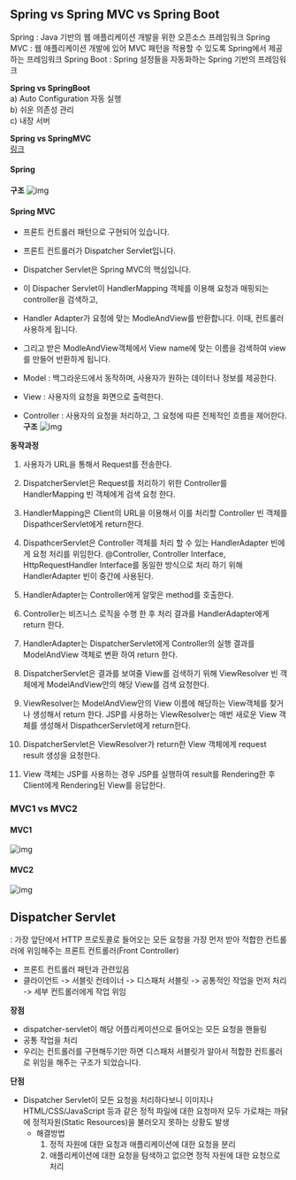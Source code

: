## Spring vs Spring MVC vs Spring Boot

Spring : Java 기반의 웹 애플리케이션 개발을 위한 오픈소스 프레임워크
Spring MVC : 웹 애플리케이션 개발에 있어 MVC 패턴을 적용할 수 있도록 Spring에서 제공하는 프레임워크
Spring Boot : Spring 설정들을 자동화하는 Spring 기반의 프레임워크

**Spring vs SpringBoot**  
a) Auto Configuration 자동 실행  
b) 쉬운 의존성 관리  
c) 내장 서버  

**Spring vs SpringMVC**  
[링크](https://velog.io/@hellonayeon/springmvc-vs-springboot)

#### Spring

**구조**
![img](https://t1.daumcdn.net/cfile/tistory/996CA6455B90B6CC4E)

#### Spring MVC

- 프론트 컨트롤러 패턴으로 구현되어 있습니다.
- 프론트 컨트롤러가 Dispatcher Servlet입니다.
- Dispatcher Servlet은 Spring MVC의 핵심입니다.
- 이 Dispacher Servlet이 HandlerMapping 객체를 이용해 요청과 매핑되는 controller을 검색하고,
- Handler Adapter가 요청에 맞는 ModleAndView를 반환합니다. 이때, 컨트롤러 사용하게 됩니다.
- 그리고 받은 ModleAndView객체에서 View name에 맞는 이름을 검색하여 view를 만들어 반환하게 됩니다.

- Model : 백그라운드에서 동작하며, 사용자가 원하는 데이터나 정보를 제공한다.
- View : 사용자의 요청을 화면으로 출력한다.
- Controller : 사용자의 요청을 처리하고, 그 요청에 따른 전체적인 흐름을 제어한다.
**구조**
![img](https://media.vlpt.us/images/gillog/post/566eb042-5ddf-45cb-99ee-3ee1153e7e6b/a.png)

**동작과정**
1. 사용자가 URL을 통해서 Request를 전송한다.

2. DispatcherServlet은 Request를 처리하기 위한 Controller를 HandlerMapping 빈 객체에게 검색 요청 한다.

3. HandlerMapping은 Client의 URL을 이용해서 이를 처리할 Controller 빈 객체를 DispathcerServlet에게 return한다.

4. DispathcerServlet은 Controller 객체를 처리 할 수 있는 HandlerAdapter 빈에게 요청 처리를 위임한다.
   @Controller, Controller Interface, HttpRequestHandler Interface를 동일한 방식으로 처리 하기 위해 HandlerAdapter 빈이 중간에 사용된다.
5. HandlerAdapter는 Controller에게 알맞은 method를 호출한다.

6. Controller는 비즈니스 로직을 수행 한 후 처리 결과를 HandlerAdapter에게 return 한다.

7. HandlerAdapter는 DispatcherServlet에게 Controller의 실행 결과를 ModelAndView 객체로 변환 하여 return 한다.

8. DispatcherServlet은 결과를 보여줄 View를 검색하기 위해 ViewResolver 빈 객체에게 ModelAndView안의 해당 View를 검색 요청한다.

9. ViewResolver는 ModelAndView안의 View 이름에 해당하는 View객체를 찾거나 생성해서 return 한다.
   JSP를 사용하는 ViewResolver는 매번 새로운 View 객체를 생성해서 DispathcerServlet에게 return한다.

10. DispatcherServlet은 ViewResolver가 return한 View 객체에게 request result 생성을 요청한다.

11. View 객체는 JSP를 사용하는 경우 JSP를 실행하여 result를 Rendering한 후 Client에게 Rendering된 View를 응답한다.



### MVC1 vs MVC2
#### MVC1

![img](https://img1.daumcdn.net/thumb/R1280x0/?scode=mtistory2&fname=https%3A%2F%2Fblog.kakaocdn.net%2Fdn%2FI1UUx%2FbtqEZ0IhZ6O%2FqzvwssYAAkEltNqYd3Kpik%2Fimg.png)
#### MVC2

![img](https://img1.daumcdn.net/thumb/R1280x0/?scode=mtistory2&fname=https%3A%2F%2Fblog.kakaocdn.net%2Fdn%2Fbgbhsb%2FbtqE0BOnWqs%2FGhoRjVi90P1dYSBjRHSo91%2Fimg.png)

## Dispatcher Servlet
: 가장 앞단에서 HTTP 프로토콜로 들어오는 모든 요청을 가장 먼저 받아 적합한 컨트롤러에 위임해주는 프론트 컨트롤러(Front Controller)  

- 프론트 컨트롤러 패턴과 관련있음
- 클라이언트 -> 서블릿 컨테이너 -> 디스패처 서블릿 -> 공통적인 작업을 먼저 처리 -> 세부 컨트롤러에게 작업 위임
  
**장점**  
- dispatcher-servlet이 해당 어플리케이션으로 들어오는 모든 요청을 핸들링
- 공통 작업을 처리
- 우리는 컨트롤러를 구현해두기만 하면 디스패처 서블릿가 알아서 적합한 컨트롤러로 위임을 해주는 구조가 되었습니다.

**단점**  
- Dispatcher Servlet이 모든 요청을 처리하다보니 이미지나 HTML/CSS/JavaScript 등과 같은 정적 파일에 대한 요청마저 모두 가로채는 까닭에 정적자원(Static Resources)을 불러오지 못하는 상황도 발생
    - 해결방법
      1. 정적 자원에 대한 요청과 애플리케이션에 대한 요청을 분리
      2. 애플리케이션에 대한 요청을 탐색하고 없으면 정적 자원에 대한 요청으로 처리
